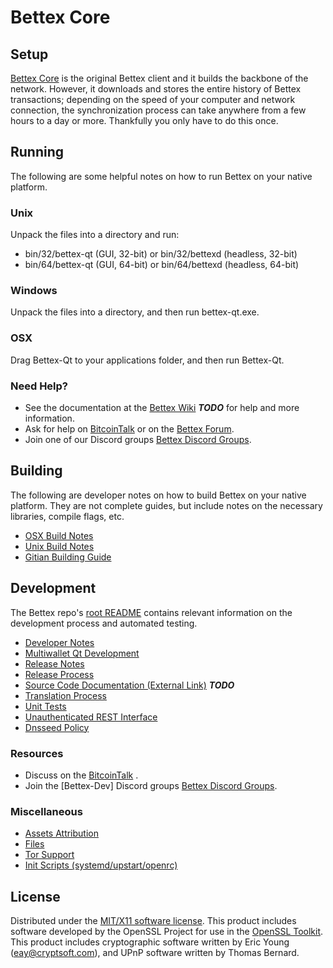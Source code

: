 Bettex Core
=====================

Setup
---------------------
[Bettex Core](http://Bettexcoin.com) is the original Bettex client and it builds the backbone of the network. However, it downloads and stores the entire history of Bettex transactions; depending on the speed of your computer and network connection, the synchronization process can take anywhere from a few hours to a day or more. Thankfully you only have to do this once.

Running
---------------------
The following are some helpful notes on how to run Bettex on your native platform.

### Unix

Unpack the files into a directory and run:

- bin/32/bettex-qt (GUI, 32-bit) or bin/32/bettexd (headless, 32-bit)
- bin/64/bettex-qt (GUI, 64-bit) or bin/64/bettexd (headless, 64-bit)

### Windows

Unpack the files into a directory, and then run bettex-qt.exe.

### OSX

Drag Bettex-Qt to your applications folder, and then run Bettex-Qt.

### Need Help?

* See the documentation at the [Bettex Wiki](https://en.bitcoin.it/wiki/Main_Page) ***TODO***
for help and more information.
* Ask for help on [BitcoinTalk](https://bitcointalk.org/index.php) or on the [Bettex Forum](http://Bettexcoin.com/).
* Join one of our Discord groups [Bettex Discord Groups](https://discord.gg/YcnvMqt).

Building
---------------------
The following are developer notes on how to build Bettex on your native platform. They are not complete guides, but include notes on the necessary libraries, compile flags, etc.

- [OSX Build Notes](build-osx.md)
- [Unix Build Notes](build-unix.md)
- [Gitian Building Guide](gitian-building.md)

Development
---------------------
The Bettex repo's [root README](https://github.com/eastcoastcrypto/bettexpay/blob/master/README.md) contains relevant information on the development process and automated testing.

- [Developer Notes](developer-notes.md)
- [Multiwallet Qt Development](multiwallet-qt.md)
- [Release Notes](release-notes.md)
- [Release Process](release-process.md)
- [Source Code Documentation (External Link)](https://dev.visucore.com/bitcoin/doxygen/) ***TODO***
- [Translation Process](translation_process.md)
- [Unit Tests](unit-tests.md)
- [Unauthenticated REST Interface](REST-interface.md)
- [Dnsseed Policy](dnsseed-policy.md)

### Resources

* Discuss on the [BitcoinTalk](https://bitcointalk.org/index.php?topic=1262920.0) .
* Join the [Bettex-Dev] Discord groups [Bettex Discord Groups](https://discord.gg/YcnvMqt).

### Miscellaneous
- [Assets Attribution](assets-attribution.md)
- [Files](files.md)
- [Tor Support](tor.md)
- [Init Scripts (systemd/upstart/openrc)](init.md)

License
---------------------
Distributed under the [MIT/X11 software license](http://www.opensource.org/licenses/mit-license.php).
This product includes software developed by the OpenSSL Project for use in the [OpenSSL Toolkit](https://www.openssl.org/). This product includes
cryptographic software written by Eric Young ([eay@cryptsoft.com](mailto:eay@cryptsoft.com)), and UPnP software written by Thomas Bernard.
